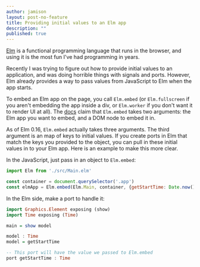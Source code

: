 ```yaml
---
author: jamison
layout: post-no-feature
title: Providing initial values to an Elm app
description: ""
published: true
---
```


[Elm](http://elm-lang.org/) is a functional programming language that runs in
the browser, and using it is the most fun I've had programming in years.

Recently I was trying to figure out how to provide initial values to an
application, and was doing horrible things with signals and ports. However, Elm
already provides a way to pass values from JavaScript to Elm when the app
starts.

To embed an Elm app on the page, you call `Elm.embed` (or `Elm.fullscreen` if
you aren't embedding the app inside a div, or `Elm.worker` if you don't want it
to render UI at all). The [docs](http://elm-lang.org/guide/interop) claim that
`Elm.embed` takes two arguments: the Elm app you want to embed, and a DOM node
to embed it in.

As of Elm 0.16, `Elm.embed` actually takes three arguments. The third argument
is an map of keys to initial values. If you create ports in Elm that match the
keys you provided to the object, you can pull in these initial values in to
your Elm app. Here is an example to make this more clear.


In the JavaScript, just pass in an object to `Elm.embed`:


```javascript
import Elm from './src/Main.elm'

const container = document.querySelector('.app')
const elmApp = Elm.embed(Elm.Main, container, {getStartTime: Date.now()})
```


In the Elm side, make a port to handle it:


```haskell
import Graphics.Element exposing (show)
import Time exposing (Time)

main = show model

model : Time
model = getStartTime

-- This port will have the value we passed to Elm.embed
port getStartTime : Time
```
